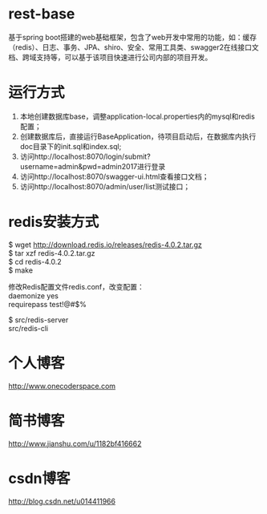 # rest-base
基于spring boot搭建的web基础框架，包含了web开发中常用的功能，如：缓存（redis）、日志、事务、JPA、shiro、安全、常用工具类、swagger2在线接口文档、跨域支持等，可以基于该项目快速进行公司内部的项目开发。

# 运行方式
1. 本地创建数据库base，调整application-local.properties内的mysql和redis配置；
2. 创建数据库后，直接运行BaseApplication，待项目启动后，在数据库内执行doc目录下的init.sql和index.sql;
3. 访问http://localhost:8070/login/submit?username=admin&pwd=admin2017进行登录
4. 访问http://localhost:8070/swagger-ui.html查看接口文档；
5. 访问http://localhost:8070/admin/user/list测试接口；

# redis安装方式
$ wget http://download.redis.io/releases/redis-4.0.2.tar.gz  
$ tar xzf redis-4.0.2.tar.gz  
$ cd redis-4.0.2  
$ make  

修改Redis配置文件redis.conf，改变配置：  
daemonize yes  
requirepass test!@#$%  

$ src/redis-server  
src/redis-cli  

# 个人博客
<a href="http://www.onecoderspace.com" target="_blank">http://www.onecoderspace.com</a>

# 简书博客
http://www.jianshu.com/u/1182bf416662

# csdn博客
http://blog.csdn.net/u014411966
